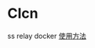 # CIcn
ss relay docker
[使用方法][1]

[1]: https://xulog.com/2015/11/10/use-haproxy-relay-shadowsocks.html
